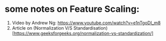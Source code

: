 # some notes on Feature Scaling:

1. Video by Andrew Ng: https://www.youtube.com/watch?v=e1nTgoDI_m8
2. Article on (Normalization V/S Standardisation)[https://www.geeksforgeeks.org/normalization-vs-standardization/]


